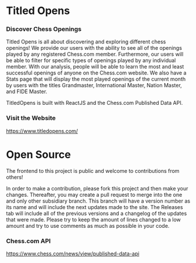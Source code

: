 # Titled Opens 

### Discover Chess Openings

Titled Opens is all about discovering and exploring different chess openings! We provide our users with the ability to see all of the openings played by any registered Chess.com member. Furthermore, our users will be able to filter for specific types of openings played by any individual member. With our analysis, people will be able to learn the most and least successful openings of anyone on the Chess.com website. We also have a Stats page that will display the most played openings of the current month by users with the titles Grandmaster, International Master, Nation Master, and FIDE Master.

TitledOpens is built with ReactJS and the Chess.com Published Data API.

### Visit the Website

https://www.titledopens.com/

# Open Source

The frontend to this project is public and welcome to contributions from others! 

In order to make a contribution, please fork this project and then make your changes. Thereafter, you may create a pull request to merge into the one and only other subsidiary branch. This branch will have a version number as its name and will include the next updates made to the site. The Releases tab will include all of the previous versions and a changelog of the updates that were made. Please try to keep the amount of lines changed to a low amount and try to use comments as much as possible in your code.

### Chess.com API

https://www.chess.com/news/view/published-data-api

